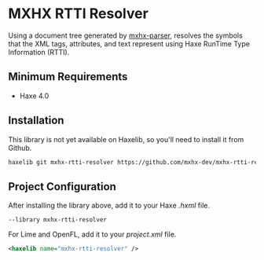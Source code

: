 # MXHX RTTI Resolver

Using a document tree generated by [mxhx-parser](https://github.com/mxhx-dev/mxhx-parser), resolves the symbols that the XML tags, attributes, and text represent using Haxe RunTime Type Information (RTTI).

## Minimum Requirements

- Haxe 4.0

## Installation

This library is not yet available on Haxelib, so you'll need to install it from Github.

```sh
haxelib git mxhx-rtti-resolver https://github.com/mxhx-dev/mxhx-rtti-resolver.git
```

## Project Configuration

After installing the library above, add it to your Haxe _.hxml_ file.

```hxml
--library mxhx-rtti-resolver
```

For Lime and OpenFL, add it to your _project.xml_ file.

```xml
<haxelib name="mxhx-rtti-resolver" />
```
